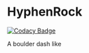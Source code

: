 # HyphenRock

[![Codacy Badge](https://api.codacy.com/project/badge/Grade/b886a4b5d6d040b188fc4f51598cbc02)](https://app.codacy.com/app/arthur.coppey/HyphenRock?utm_source=github.com&utm_medium=referral&utm_content=Arthur-Coppey/HyphenRock&utm_campaign=Badge_Grade_Dashboard)

A boulder dash like
